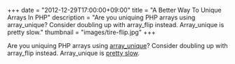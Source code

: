 +++
date = "2012-12-29T17:00:00+09:00"
title = "A Better Way To Unique Arrays In PHP"
description = "Are you uniquing PHP arrays using array_unique?  Consider doubling up with array_flip instead.  Array_unique is pretty slow."
thumbnail = "images/tire-flip.jpg"
+++

Are you uniquing PHP arrays using [array_unique](http://php.net/manual/en/function.array-unique.php)?  Consider doubling up with array_flip instead.  Array_unique is [pretty slow](http://stackoverflow.com/questions/8321620/array-unique-vs-array-flip/8321709#8321709).

<script src="https://gist.github.com/MattSurabian/5521979.js"></script>